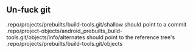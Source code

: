 ## Un-fuck git

.repo/projects/prebuilts/build-tools.git/shallow should point to a commit
.repo/project-objects/android_prebuilts_build-tools.git/objects/info/alternates
should point to the reference tree's .repo/projects/prebuilts/build-tools.git/objects
